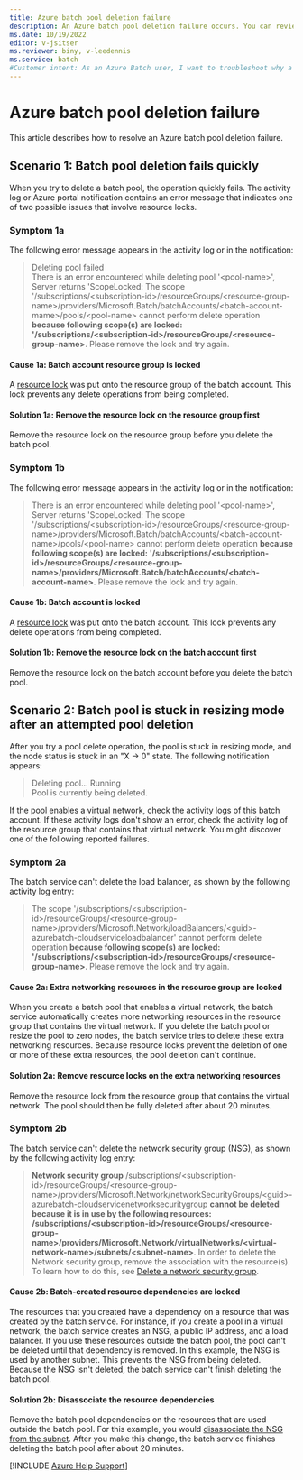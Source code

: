```yaml
---
title: Azure batch pool deletion failure
description: An Azure batch pool deletion failure occurs. You can review the symptoms, understand the causes, and apply solutions to this problem.
ms.date: 10/19/2022
editor: v-jsitser
ms.reviewer: biny, v-leedennis
ms.service: batch
#Customer intent: As an Azure Batch user, I want to troubleshoot why a batch pool deletion attempt fails so that I can successfully continue to use the Azure Batch service after I delete a batch pool.
---
```

# Azure batch pool deletion failure

This article describes how to resolve an Azure batch pool deletion failure.

## Scenario 1: Batch pool deletion fails quickly

When you try to delete a batch pool, the operation quickly fails. The activity log or Azure portal notification contains an error message that indicates one of two possible issues that involve resource locks.

### Symptom 1a

The following error message appears in the activity log or in the notification:

> Deleting pool failed\
> There is an error encountered while deleting pool '\<pool-name>', Server returns 'ScopeLocked: The scope '/subscriptions/\<subscription-id>/resourceGroups/\<resource-group-name>/providers/Microsoft.Batch/batchAccounts/\<batch-account-mame>/pools/\<pool-name> cannot perform delete operation **because following scope(s) are locked: '/subscriptions/\<subscription-id>/resourceGroups/\<resource-group-name>**. Please remove the lock and try again.

#### Cause 1a: Batch account resource group is locked

A [resource lock][res-lock] was put onto the resource group of the batch account. This lock prevents any delete operations from being completed.

#### Solution 1a: Remove the resource lock on the resource group first

Remove the resource lock on the resource group before you delete the batch pool.

### Symptom 1b

The following error message appears in the activity log or in the notification:

> There is an error encountered while deleting pool '\<pool-name>', Server returns 'ScopeLocked: The scope '/subscriptions/\<subscription-id>/resourceGroups/\<resource-group-name>/providers/Microsoft.Batch/batchAccounts/\<batch-account-name>/pools/\<pool-name> cannot perform delete operation **because following scope(s) are locked: '/subscriptions/\<subscription-id>/resourceGroups/\<resource-group-name>/providers/Microsoft.Batch/batchAccounts/\<batch-account-name>**. Please remove the lock and try again.

#### Cause 1b: Batch account is locked

A [resource lock][res-lock] was put onto the batch account. This lock prevents any delete operations from being completed.

#### Solution 1b: Remove the resource lock on the batch account first

Remove the resource lock on the batch account before you delete the batch pool.

## Scenario 2: Batch pool is stuck in resizing mode after an attempted pool deletion

After you try a pool delete operation, the pool is stuck in resizing mode, and the node status is stuck in an "X -> 0" state. The following notification appears:

> Deleting pool... Running\
> Pool is currently being deleted.

If the pool enables a virtual network, check the activity logs of this batch account. If these activity logs don't show an error, check the activity log of the resource group that contains that virtual network. You might discover one of the following reported failures.

### Symptom 2a

The batch service can't delete the load balancer, as shown by the following activity log entry:

> The scope '/subscriptions/\<subscription-id>/resourceGroups/\<resource-group-name>/providers/Microsoft.Network/loadBalancers/\<guid>-azurebatch-cloudserviceloadbalancer' cannot perform delete operation **because following scope(s) are locked: '/subscriptions/\<subscription-id>/resourceGroups/\<resource-group-name>**. Please remove the lock and try again.

#### Cause 2a: Extra networking resources in the resource group are locked

When you create a batch pool that enables a virtual network, the batch service automatically creates more networking resources in the resource group that contains the virtual network. If you delete the batch pool or resize the pool to zero nodes, the batch service tries to delete these extra networking resources. Because resource locks prevent the deletion of one or more of these extra resources, the pool deletion can't continue.

#### Solution 2a: Remove resource locks on the extra networking resources

Remove the resource lock from the resource group that contains the virtual network. The pool should then be fully deleted after about 20 minutes.

### Symptom 2b

The batch service can't delete the network security group (NSG), as shown by the following activity log entry:

> **Network security group** /subscriptions/\<subscription-id>/resourceGroups/\<resource-group-name>/providers/Microsoft.Network/networkSecurityGroups/\<guid>-azurebatch-cloudservicenetworksecuritygroup **cannot be deleted because it is in use by the following resources: /subscriptions/\<subscription-id>/resourceGroups/\<resource-group-name>/providers/Microsoft.Network/virtualNetworks/\<virtual-network-name>/subnets/\<subnet-name>**. In order to delete the Network security group, remove the association with the resource(s). To learn how to do this, see [Delete a network security group](/azure/virtual-network/manage-network-security-group#delete-a-network-security-group).

#### Cause 2b: Batch-created resource dependencies are locked

The resources that you created have a dependency on a resource that was created by the batch service. For instance, if you create a pool in a virtual network, the batch service creates an NSG, a public IP address, and a load balancer. If you use these resources outside the batch pool, the pool can't be deleted until that dependency is removed. In this example, the NSG is used by another subnet. This prevents the NSG from being deleted. Because the NSG isn't deleted, the batch service can't finish deleting the batch pool.

#### Solution 2b: Disassociate the resource dependencies

Remove the batch pool dependencies on the resources that are used outside the batch pool. For this example, you would [disassociate the NSG from the subnet](/azure/virtual-network/manage-network-security-group#associate-or-dissociate-a-network-security-group-to-or-from-a-subnet-or-network-interface). After you make this change, the batch service finishes deleting the batch pool after about 20 minutes.

[!INCLUDE [Azure Help Support](../../../includes/azure-help-support.md)]

[res-lock]: /azure/azure-resource-manager/management/lock-resources
